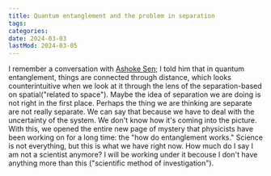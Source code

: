 ```yaml
---
title: Quantum entanglement and the problem in separation
tags:
categories:
date: 2024-03-03
lastMod: 2024-03-05
---
```

I remember a conversation with [Ashoke Sen](https://en.wikipedia.org/wiki/Ashoke_Sen); I told him that in quantum entanglement, things are connected through distance, which looks counterintuitive when we look at it through the lens of the separation-based on spatial("related to space"). Maybe the idea of separation we are doing is not right in the first place. Perhaps the thing we are thinking are separate are not really separate. We can say that because we have to deal with the uncertainty of the system. We don't know how it's coming into the picture.
With this, we opened the entire new page of mystery that physicists have been working on for a long time: the "how do entanglement works."
Science is not everything, but this is what we have right now. How much do I say I am not a scientist anymore? I will be working under it becouse I don't have anything more than this ("scientific method of investigation").
